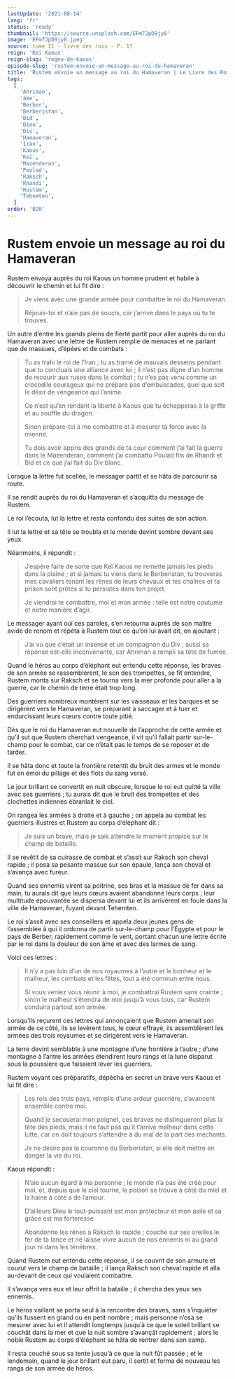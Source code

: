 ```yaml
---
lastUpdate: '2021-08-14'
lang: 'fr'
status: 'ready'
thumbnail: 'https://source.unsplash.com/EFm7JpD9jy8'
image: 'EFm7JpD9jy8.jpeg'
source: tome II - livre des rois - P. 17
reign: 'Keï Kaous'
reign-slug: 'regne-de-kaous'
episode-slug: 'rustem-envoie-un-message-au-roi-du-hamaveran'
title: 'Rustem envoie un message au roi du Hamaveran | Le Livre des Rois | Shâhnâmeh'
tags:
  [
    'Ahriman',
    'âme',
    'Berber',
    'Berberistan',
    'Bid',
    'Dieu',
    'Div',
    'Hamaveran',
    'Iran',
    'Kaous',
    'Keï',
    'Mazenderan',
    'Poulad',
    'Raksch',
    'Rhandi',
    'Rustem',
    'Tehemten',
  ]
order: '020'
---
```


<!-- LTeX: language=fr -->

# Rustem envoie un message au roi du Hamaveran

Rustem envoya auprès du roi Kaous un homme prudent et habile à découvrir le chemin et lui fit dire :

> Je viens avec une grande armée pour combattre le roi du Hamaveran.
>
> Réjouis-toi et n’aie pas de soucis, car j’arrive dans le pays où tu te trouves.

Un autre d’entre les grands pleins de fierté partit pour aller auprès du roi du Hamaveran avec une lettre de Rustem remplie de menaces et ne parlant que de massues, d’épées et de combats :

> Tu as trahi le roi de l’Iran ; tu as tramé de mauvais desseins pendant que tu concluais une alliance avec lui ; il n’est pas digne d’un homme de recourir aux ruses dans le combat ; tu n’es pas venu comme un crocodile courageux qui ne prépare pas d’embuscades, quel que soit le désir de vengeance qui l’anime.
>
> Ce n’est qu’en rendant la liberté à Kaous que tu échapperas à la griffe et au souffle du dragon.
>
> Sinon prépare-toi à me combattre et à mesurer ta force avec la mienne.
>
> Tu dois avoir appris des grands de ta cour comment j’ai fait la guerre dans le Mazenderan, comment j’ai combattu Poulad fils de Rhandi et Bid et ce que j’ai fait du Div blanc.

Lorsque la lettre fut scellée, le messager partit et se hâta de parcourir sa route.

Il se rendit auprès du roi du Hamaveran et s’acquitta du message de Rustem.

Le roi l’écouta, lut la lettre et resta confondu des suites de son action.

Il lut la lettre et sa tête se troubla et le monde devint sombre devant ses yeux.

Néanmoins, il répondit :

> J’espère faire de sorte que Keï Kaous ne remette jamais les pieds dans la plaine ; et si jamais tu viens dans le Berberistan, tu trouveras mes cavaliers tenant les rênes de leurs chevaux et tes chaînes et ta prison sont prêtes si tu persistes dans ton projet.
>
> Je viendrai te combattre, moi et mon armée : telle est notre coutume et notre manière d’agir.

Le messager ayant ouï ces paroles, s’en retourna auprès de son maître avide de renom et répéta à Rustem tout ce qu’on lui avait dit, en ajoutant :

> J’ai vu que c’était un insensé et un compagnon du Div ; aussi sa réponse est-elle inconvenante, car Ahriman a rempli sa tête de fumée.

Quand le héros au corps d’éléphant eut entendu cette réponse, les braves de son armée se rassemblèrent, le son des trompettes, se fit entendre, Rustem monta sur Raksch et se tourna vers la mer profonde pour aller a la guerre, car le chemin de terre était trop long.

Des guerriers nombreux montèrent sur les vaisseaux et les barques et se dirigèrent vers le Hamaveran, se préparant à saccager et à tuer et endurcissant leurs cœurs contre toute pitié.

Dès que le roi du Hamaveran eut nouvelle de l’approche de cette armée et qu’il sut que Rustem cherchait vengeance, il vit qu’il fallait partir sur-le-champ pour le combat, car ce n’était pas le temps de se reposer et de tarder.

Il se hâta donc et toute la frontière retentit du bruit des armes et le monde fut en émoi du pillage et des flots du sang versé.

Le jour brillant se convertit en nuit obscure, lorsque le roi eut quitté la ville avec ses guerriers ; tu aurais dit que le bruit des trompettes et des clochettes indiennes ébranlait le ciel.

On rangea les armées à droite et à gauche ; on appela au combat les guerriers illustres et Rustem au corps d’éléphant dit :

> Je suis un brave, mais je sais attendre le moment propice sur le champ de bataille.

Il se revêtit de sa cuirasse de combat et s’assit sur Raksch son cheval rapide ; il posa sa pesante massue sur son épaule, lança son cheval et s’avança avec fureur.

Quand ses ennemis virent sa poitrine, ses bras et la massue de fer dans sa main, tu aurais dit que leurs cœurs avaient abandonné leurs corps ; leur multitude épouvantée se dispersa devant lui et ils arrivèrent en foule dans la ville de Hamaveran, fuyant devant Tehemten.

Le roi s’assit avec ses conseillers et appela deux jeunes gens de l’assemblée à qui il ordonna de partir sur-le-champ pour l’Égypte et pour le pays de Berber, rapidement comme le vent, portant chacun une lettre écrite par le roi dans la douleur de son âme et avec des larmes de sang.

Voici ces lettres :

> Il n’y a pas loin d’un de nos royaumes à l’autre et le bonheur et le malheur, les combats et les fêtes, tout a été commun entre nous.
>
> Si vous veniez vous réunir à moi, je combattrai Rustem sans crainte ; sinon le malheur s’étendra de moi jusqu’à vous tous, car Rustem conduira partout son armée.

Lorsqu’ils reçurent ces lettres qui annonçaient que Rustem amenait son armée de ce côté, ils se levèrent tous, le cœur effrayé, ils assemblèrent les armées des trois royaumes et se dirigèrent vers le Hamaveran.

La terre devint semblable à une montagne d’une frontière à l’autre ; d’une montagne à l’antre les armées étendirent leurs rangs et la lune disparut sous la poussière que faisaient lever les guerriers.

Rustem voyant ces préparatifs, dépêcha en secret un brave vers Kaous et lui fit dire :

> Les rois des trois pays, remplis d’une ardeur guerrière, s’avancent ensemble contre moi.
>
> Quand je secouerai mon poignet, ces braves ne distingueront plus la tête des pieds, mais il ne faut pas qu’il t’arrive malheur dans cette lutte, car on doit toujours s’attendre à du mal de la part des méchants.
>
> Je ne désire pas la couronne du Berberistan, si elle doit mettre en danger la vie du roi.

Kaous répondit :

> N’aie aucun égard à ma personne ; le monde n’a pas été créé pour moi, et, depuis que le ciel tourne, le poison se trouve à côté du miel et la haine à côté a de l’amour.
>
> D’ailleurs Dieu le tout-puissant est mon protecteur et mon asile et sa grâce est ma forteresse.
>
> Abandonne les rênes à Raksch le rapide ; couche sur ses oreilles le fer de ta lance et ne laisse vivre aucun de nos ennemis ni au grand jour ni dans les ténèbres.

Quand Rustem eut entendu cette réponse, il se couvrit de son armure et courut vers le champ de bataille ; il lança Raksch son cheval rapide et alla au-devant de ceux qui voulaient combattre.

Il s’avança vers eux et leur offrit la bataille ; il chercha des yeux ses ennemis.

Le héros vaillant se porta seul à la rencontre des braves, sans s’inquiéter qu’ils fussent en grand ou en petit nombre ; mais personne n’osa se mesurer avec lui et il attendit longtemps jusqu’à ce que le soleil brillant se couchât dans la mer et que la nuit sombre s’avançât rapidement ; alors le noble Rustem au corps d’éléphant se hâta de rentrer dans son camp.

Il resta couché sous sa tente jusqu’à ce que la nuit fût passée ; et le lendemain, quand le jour brillant eut paru, il sortit et forma de nouveau les rangs de son armée de héros.
